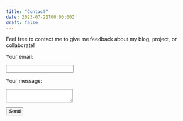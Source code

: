 ```yaml
---
title: "Contact"
date: 2023-07-21T00:00:00Z
draft: false
---
```


Feel free to contact me to give me feedback about my blog, project, or collaborate!
<form
  class="vertical-form"
  action="https://formspree.io/f/xanwqnkj"
  method="POST">
  
  <label>Your email:</label>

  <input type="email" name="email">
  
  <label>Your message:</label>
  <textarea name="message"></textarea>
  
  <!-- your other form fields go here -->
  <button type="submit">Send</button>
</form>
